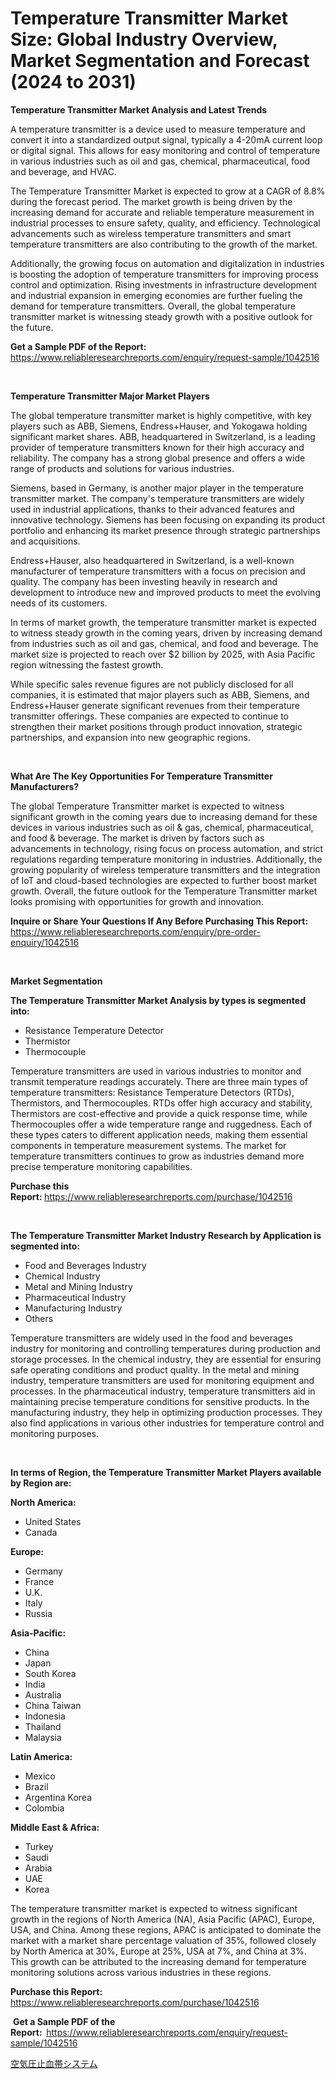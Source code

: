 <p><h1>Temperature Transmitter Market Size: Global Industry Overview, Market Segmentation and Forecast (2024 to 2031)</h1></p><p><strong>Temperature Transmitter Market Analysis and Latest Trends</strong></p>
<p><p>A temperature transmitter is a device used to measure temperature and convert it into a standardized output signal, typically a 4-20mA current loop or digital signal. This allows for easy monitoring and control of temperature in various industries such as oil and gas, chemical, pharmaceutical, food and beverage, and HVAC.</p><p>The Temperature Transmitter Market is expected to grow at a CAGR of 8.8% during the forecast period. The market growth is being driven by the increasing demand for accurate and reliable temperature measurement in industrial processes to ensure safety, quality, and efficiency. Technological advancements such as wireless temperature transmitters and smart temperature transmitters are also contributing to the growth of the market.</p><p>Additionally, the growing focus on automation and digitalization in industries is boosting the adoption of temperature transmitters for improving process control and optimization. Rising investments in infrastructure development and industrial expansion in emerging economies are further fueling the demand for temperature transmitters. Overall, the global temperature transmitter market is witnessing steady growth with a positive outlook for the future.</p></p>
<p><strong>Get a Sample PDF of the Report:&nbsp;</strong> <a href="https://www.reliableresearchreports.com/enquiry/request-sample/1042516">https://www.reliableresearchreports.com/enquiry/request-sample/1042516</a></p>
<p>&nbsp;</p>
<p><strong>Temperature Transmitter Major Market Players</strong></p>
<p><p>The global temperature transmitter market is highly competitive, with key players such as ABB, Siemens, Endress+Hauser, and Yokogawa holding significant market shares. ABB, headquartered in Switzerland, is a leading provider of temperature transmitters known for their high accuracy and reliability. The company has a strong global presence and offers a wide range of products and solutions for various industries.</p><p>Siemens, based in Germany, is another major player in the temperature transmitter market. The company's temperature transmitters are widely used in industrial applications, thanks to their advanced features and innovative technology. Siemens has been focusing on expanding its product portfolio and enhancing its market presence through strategic partnerships and acquisitions.</p><p>Endress+Hauser, also headquartered in Switzerland, is a well-known manufacturer of temperature transmitters with a focus on precision and quality. The company has been investing heavily in research and development to introduce new and improved products to meet the evolving needs of its customers.</p><p>In terms of market growth, the temperature transmitter market is expected to witness steady growth in the coming years, driven by increasing demand from industries such as oil and gas, chemical, and food and beverage. The market size is projected to reach over $2 billion by 2025, with Asia Pacific region witnessing the fastest growth.</p><p>While specific sales revenue figures are not publicly disclosed for all companies, it is estimated that major players such as ABB, Siemens, and Endress+Hauser generate significant revenues from their temperature transmitter offerings. These companies are expected to continue to strengthen their market positions through product innovation, strategic partnerships, and expansion into new geographic regions.</p></p>
<p>&nbsp;</p>
<p><strong>What Are The Key Opportunities For Temperature Transmitter Manufacturers?</strong></p>
<p><p>The global Temperature Transmitter market is expected to witness significant growth in the coming years due to increasing demand for these devices in various industries such as oil & gas, chemical, pharmaceutical, and food & beverage. The market is driven by factors such as advancements in technology, rising focus on process automation, and strict regulations regarding temperature monitoring in industries. Additionally, the growing popularity of wireless temperature transmitters and the integration of IoT and cloud-based technologies are expected to further boost market growth. Overall, the future outlook for the Temperature Transmitter market looks promising with opportunities for growth and innovation.</p></p>
<p><strong>Inquire or Share Your Questions If Any Before Purchasing This Report:</strong> <a href="https://www.reliableresearchreports.com/enquiry/pre-order-enquiry/1042516">https://www.reliableresearchreports.com/enquiry/pre-order-enquiry/1042516</a></p>
<p>&nbsp;</p>
<p><strong>Market Segmentation</strong></p>
<p><strong>The Temperature Transmitter Market Analysis by types is segmented into:</strong></p>
<p><ul><li>Resistance Temperature Detector</li><li>Thermistor</li><li>Thermocouple</li></ul></p>
<p><p>Temperature transmitters are used in various industries to monitor and transmit temperature readings accurately. There are three main types of temperature transmitters: Resistance Temperature Detectors (RTDs), Thermistors, and Thermocouples. RTDs offer high accuracy and stability, Thermistors are cost-effective and provide a quick response time, while Thermocouples offer a wide temperature range and ruggedness. Each of these types caters to different application needs, making them essential components in temperature measurement systems. The market for temperature transmitters continues to grow as industries demand more precise temperature monitoring capabilities.</p></p>
<p><strong>Purchase this Report:&nbsp;</strong><a href="https://www.reliableresearchreports.com/purchase/1042516">https://www.reliableresearchreports.com/purchase/1042516</a></p>
<p>&nbsp;</p>
<p><strong>The Temperature Transmitter Market Industry Research by Application is segmented into:</strong></p>
<p><ul><li>Food and Beverages Industry</li><li>Chemical Industry</li><li>Metal and Mining Industry</li><li>Pharmaceutical Industry</li><li>Manufacturing Industry</li><li>Others</li></ul></p>
<p><p>Temperature transmitters are widely used in the food and beverages industry for monitoring and controlling temperatures during production and storage processes. In the chemical industry, they are essential for ensuring safe operating conditions and product quality. In the metal and mining industry, temperature transmitters are used for monitoring equipment and processes. In the pharmaceutical industry, temperature transmitters aid in maintaining precise temperature conditions for sensitive products. In the manufacturing industry, they help in optimizing production processes. They also find applications in various other industries for temperature control and monitoring purposes.</p></p>
<p>&nbsp;</p>
<p><strong>In terms of Region, the Temperature Transmitter Market Players available by Region are:</strong></p>
<p>
    <p> <strong> North America: </strong>
        <ul>
            <li>United States</li>
            <li>Canada</li>
        </ul>
        </p> 
    <p> <strong> Europe: </strong>
        <ul>
            <li>Germany</li>
            <li>France</li>
            <li>U.K.</li>
            <li>Italy</li>
            <li>Russia</li>
        </ul>
        </p> 
    <p> <strong> Asia-Pacific: </strong>
        <ul>
            <li>China</li>
            <li>Japan</li>
            <li>South Korea</li>
            <li>India</li>
            <li>Australia</li>
            <li>China Taiwan</li>
            <li>Indonesia</li>
            <li>Thailand</li>
            <li>Malaysia</li>
        </ul>
        </p> 
    <p> <strong> Latin America: </strong>
        <ul>
            <li>Mexico</li>
            <li>Brazil</li>
            <li>Argentina Korea</li>
            <li>Colombia</li>
        </ul>
        </p> 
    <p> <strong> Middle East & Africa: </strong>
        <ul>
            <li>Turkey</li>
            <li>Saudi</li>
            <li>Arabia</li>
            <li>UAE</li>
            <li>Korea</li>
        </ul>
    </p>
    </p>
<p><p>The temperature transmitter market is expected to witness significant growth in the regions of North America (NA), Asia Pacific (APAC), Europe, USA, and China. Among these regions, APAC is anticipated to dominate the market with a market share percentage valuation of 35%, followed closely by North America at 30%, Europe at 25%, USA at 7%, and China at 3%. This growth can be attributed to the increasing demand for temperature monitoring solutions across various industries in these regions.</p></p>
<p><strong>Purchase this Report: </strong><a href="https://www.reliableresearchreports.com/purchase/1042516">https://www.reliableresearchreports.com/purchase/1042516</a></p>
<p>&nbsp;<strong>Get a Sample PDF of the Report:&nbsp;&nbsp;</strong><a href="https://www.reliableresearchreports.com/enquiry/request-sample/1042516">https://www.reliableresearchreports.com/enquiry/request-sample/1042516</a></p>
<p><strong></strong></p>
<p><p><a href="https://github.com/EstaSprer20231/Market-Research-Report-List-1/blob/main/417250612429.md">空気圧止血帯システム</a></p></p>